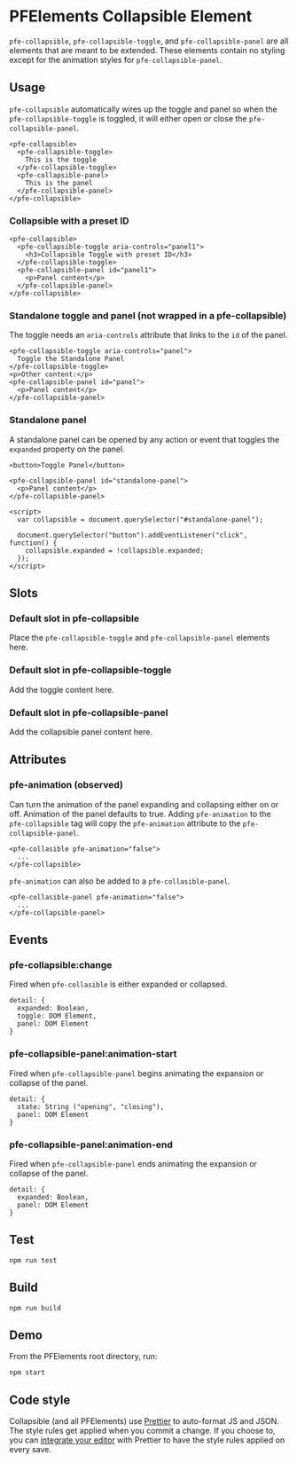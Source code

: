 # PFElements Collapsible Element

`pfe-collapsible`, `pfe-collapsible-toggle`, and `pfe-collapsible-panel` are all
elements that are meant to be extended. These elements contain no styling except
for the animation styles for `pfe-collapsible-panel`.

## Usage

`pfe-collapsible` automatically wires up the toggle and panel so when the
`pfe-collapsible-toggle` is toggled, it will either open or close the
`pfe-collapsible-panel`.

```
<pfe-collapsible>
  <pfe-collapsible-toggle>
    This is the toggle
  </pfe-collapsible-toggle>
  <pfe-collapsible-panel>
    This is the panel
  </pfe-collapsible-panel>
</pfe-collapsible>
```

### Collapsible with a preset ID

```
<pfe-collapsible>
  <pfe-collapsible-toggle aria-controls="panel1">
    <h3>Collapsible Toggle with preset ID</h3>
  </pfe-collapsible-toggle>
  <pfe-collapsible-panel id="panel1">
    <p>Panel content</p>
  </pfe-collapsible-panel>
</pfe-collapsible>
```

### Standalone toggle and panel (not wrapped in a pfe-collapsible)

The toggle needs an `aria-controls` attribute that links to the `id` of the
panel.

```
<pfe-collapsible-toggle aria-controls="panel">
  Toggle the Standalone Panel
</pfe-collapsible-toggle>
<p>Other content:</p>
<pfe-collapsible-panel id="panel">
  <p>Panel content</p>
</pfe-collapsible-panel>
```

### Standalone panel

A standalone panel can be opened by any action or event that toggles the
`expanded` property on the panel.

```
<button>Toggle Panel</button>

<pfe-collapsible-panel id="standalone-panel">
  <p>Panel content</p>
</pfe-collapsible-panel>

<script>
  var collapsible = document.querySelector("#standalone-panel");

  document.querySelector("button").addEventListener("click", function() {
    collapsible.expanded = !collapsible.expanded;
  });
</script>
```

## Slots

### Default slot in pfe-collapsible

Place the `pfe-collapsible-toggle` and `pfe-collapsible-panel` elements here.

### Default slot in pfe-collapsible-toggle

Add the toggle content here.

### Default slot in pfe-collapsible-panel

Add the collapsible panel content here.

## Attributes

### pfe-animation (observed)

Can turn the animation of the panel expanding and collapsing either on or off.
Animation of the panel defaults to true. Adding `pfe-animation` to the
`pfe-collapsible` tag will copy the `pfe-animation` attribute to the
`pfe-collapsible-panel`.

```
<pfe-collasible pfe-animation="false">
  ...
</pfe-collapsible>
```

`pfe-animation` can also be added to a `pfe-collasible-panel`.

```
<pfe-collasible-panel pfe-animation="false">
  ...
</pfe-collapsible-panel>
```

## Events

### pfe-collapsible:change

Fired when `pfe-collasible` is either expanded or collapsed.

```
detail: {
  expanded: Boolean,
  toggle: DOM Element,
  panel: DOM Element
}
```

### pfe-collapsible-panel:animation-start

Fired when `pfe-collapsible-panel` begins animating the expansion or collapse
of the panel.

```
detail: {
  state: String ("opening", "closing"),
  panel: DOM Element
}
```

### pfe-collapsible-panel:animation-end

Fired when `pfe-collapsible-panel` ends animating the expansion or collapse
of the panel.

```
detail: {
  expanded: Boolean,
  panel: DOM Element
}
```

## Test

    npm run test

## Build

    npm run build

## Demo

From the PFElements root directory, run:

    npm start

## Code style

Collapsible (and all PFElements) use [Prettier][prettier] to auto-format JS and JSON. The style rules get applied when you commit a change. If you choose to, you can [integrate your editor][prettier-ed] with Prettier to have the style rules applied on every save.

[prettier]: https://github.com/prettier/prettier/
[prettier-ed]: https://github.com/prettier/prettier/#editor-integration
[web-component-tester]: https://github.com/Polymer/web-component-tester
